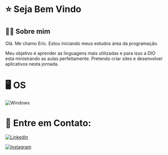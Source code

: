 # ⭐ Seja Bem Vindo
## 🙋‍♂ Sobre mim
Olá. Me chamo Eric. Estou iniciando meus estudos área da programação.

Meu objetivo é aprender as linguagens mais utilizadas e para isso a DIO esta ministrando as aulas perfeitamente. Pretendo criar sites e desenvolver aplicativos nesta jornada.

# 🖥 OS 

![Windows](https://img.shields.io/badge/Windows-000?style=for-the-badge&logo=windows&logoColor=2CA5E0)


# 📱 Entre em Contato:

[![LinkedIn](https://img.shields.io/badge/LinkedIn-0077B5?style=for-the-badge&logo=linkedin&logoColor=white)](https://www.linkedin.com/in/erictrabulci/)

[![Instagram](https://img.shields.io/badge/-Instagram-%23E4405F?style=for-the-badge&logo=instagram&logoColor=white)](https://www.instagram.com/eric.trabulci/)